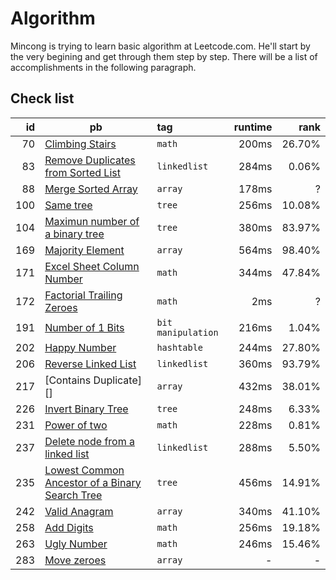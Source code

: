 # Algorithm

Mincong is trying to learn basic algorithm at Leetcode.com. He'll start by the
very begining and get through them step by step. There will be a list of
accomplishments in the following paragraph.

## Check list

id  | pb | tag | runtime | rank
---: | --- | :--- | ------: | ---:
70 | [Climbing Stairs][70] | `math` | 200ms | 26.70%
83 | [Remove Duplicates from Sorted List][83] | `linkedlist` | 284ms | 0.06%
88 | [Merge Sorted Array][88] | `array` | 178ms | ?
100 | [Same tree][100] | `tree` | 256ms | 10.08%
104 | [Maximun number of a binary tree][104] | `tree` | 380ms | 83.97%
169 | [Majority Element][169] | `array` | 564ms | 98.40%
171 | [Excel Sheet Column Number][171] | `math` | 344ms | 47.84%
172 | [Factorial Trailing Zeroes][172] | `math` | 2ms | ?
191 | [Number of 1 Bits][191] | `bit manipulation` | 216ms | 1.04%
202 | [Happy Number][202] | `hashtable` | 244ms | 27.80%
206 | [Reverse Linked List][206] | `linkedlist` | 360ms | 93.79%
217 | [Contains Duplicate][] | `array` | 432ms | 38.01%
226 | [Invert Binary Tree][226] | `tree` | 248ms | 6.33%
231 | [Power of two][231] | `math` | 228ms | 0.81%
237 | [Delete node from a linked list][237] | `linkedlist` | 288ms | 5.50%
235 | [Lowest Common Ancestor of a Binary Search Tree][235] | `tree` | 456ms | 14.91%
242 | [Valid Anagram][242] | `array` | 340ms | 41.10%
258 | [Add Digits][258] | `math` | 256ms | 19.18%
263 | [Ugly Number][263] | `math` | 246ms | 15.46%
283 | [Move zeroes][283] | `array` | - | -

[70]: https://leetcode.com/problems/climbing-stairs/
[83]: https://leetcode.com/problems/remove-duplicates-from-sorted-list/
[88]: https://leetcode.com/problems/merge-sorted-array/
[100]: https://leetcode.com/problems/same-tree/
[104]: https://leetcode.com/problems/maximum-depth-of-binary-tree/
[169]: https://leetcode.com/problems/majority-element/
[171]: https://leetcode.com/problems/excel-sheet-column-number/
[172]: https://leetcode.com/problems/factorial-trailing-zeroes/
[191]: https://leetcode.com/problems/number-of-1-bits/
[202]: https://leetcode.com/problems/happy-number/
[206]: https://leetcode.com/problems/reverse-linked-list/
[217]: https://leetcode.com/problems/contains-duplicate/
[226]: https://leetcode.com/problems/invert-binary-tree/
[231]: https://leetcode.com/problems/power-of-two/
[235]: https://leetcode.com/problems/lowest-common-ancestor-of-a-binary-search-tree/
[237]: https://leetcode.com/problems/delete-node-in-a-linked-list/
[242]: https://leetcode.com/problems/valid-anagram/
[258]: https://leetcode.com/problems/add-digits/
[263]: https://leetcode.com/problems/ugly-number/
[283]: https://leetcode.com/problems/move-zeroes/
